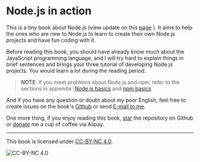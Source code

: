 # Node.js in action

This is a tiny book about Node.js (view update on this [page](./appendix/update.md) ). It aims to help the ones who are new to Node.js to learn to create their own Node.js projects and have fun coding with it.

Before reading this book, you should have already know much about the JavaScript programming language, and I will try hard to explain things in brief sentences and brings your three tutorial of developing Node.js projects. You would learn a lot during the reading period.

> **NOTE**: If you meet problems about Node.js and npm, refer to the  sections in appendix: [Node.js basics](./appendix/basic.md) and [npm basics](./appendix/npm.md)

And if you have any question or doubt about my poor English, feel free to create issues on the book's [Github](https://github.com/SFantasy/node-in-action/issues) or send [E-mail to me](mailto:fantasyshao@icloud.com).

One more thing, if you enjoy reading this book, [star](https://github.com/SFantasy/node-in-action) the repository on Github or [donate](http://blog.fantasy.codes) me a cup of coffee via Alipay.

---

This book is licensed under [CC-BY-NC 4.0](http://creativecommons.org/licenses/by-nc/4.0/).

![CC-BY-NC 4.0](https://i.creativecommons.org/l/by-nc/4.0/88x31.png)

